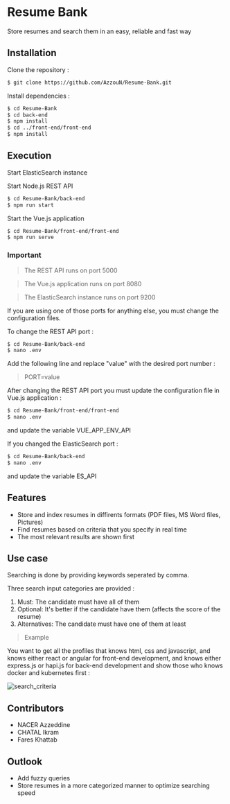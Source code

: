 # Resume Bank
Store resumes and search them in an easy, reliable and fast way

## Installation
Clone the repository :
```bash
$ git clone https://github.com/AzzouN/Resume-Bank.git
```

Install dependencies :
```bash
$ cd Resume-Bank
$ cd back-end
$ npm install
$ cd ../front-end/front-end
$ npm install
```

## Execution
Start ElasticSearch instance

Start Node.js REST API
```bash
$ cd Resume-Bank/back-end
$ npm run start
```
Start the Vue.js application
```bash
$ cd Resume-Bank/front-end/front-end
$ npm run serve
```
### Important
> The REST API runs on port 5000

> The Vue.js application runs on port 8080

> The ElasticSearch instance runs on port 9200

If you are using one of those ports for anything else, you must change the configuration files.

To change the REST API port :
```bash
$ cd Resume-Bank/back-end
$ nano .env
```
Add the following line and replace "value" with the desired port number :
> PORT=value

After changing the REST API port you must update the configuration file in Vue.js application :
```bash
$ cd Resume-Bank/front-end/front-end
$ nano .env
```
and update the variable VUE_APP_ENV_API

If you changed the ElasticSearch port :
```bash
$ cd Resume-Bank/back-end
$ nano .env
```
and update the variable ES_API

## Features
* Store and index resumes in diffirents formats (PDF files, MS Word files, Pictures)
* Find resumes based on criteria that you specify in real time
* The most relevant results are shown first
## Use case
Searching is done by providing keywords seperated by comma.

Three search input categories are provided :
1. Must: The candidate must have all of them
2. Optional: It's better if the candidate have them (affects the score of the resume)
3. Alternatives: The candidate must have one of them at least

>Example

You want to get all the profiles that knows html, css and javascript, and knows either react or angular for front-end development, and knows either express.js or hapi.js for back-end development and show those who knows docker and kubernetes first :

![search_criteria](https://raw.githubusercontent.com/AzzouN/CV_Indexing/main/search.png?token=AFUF424EZGKZAYBZKJZHUJS72YX6Q)


## Contributors
- NACER Azzeddine
- CHATAL Ikram
- Fares Khattab
## Outlook
- Add fuzzy queries
- Store resumes in a more categorized manner to optimize searching speed
